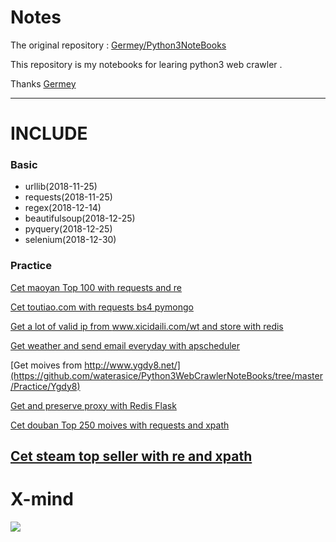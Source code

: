 # Notes

The original repository : [Germey/Python3NoteBooks](https://github.com/Germey/Python3NoteBooks) 

This repository is my notebooks for learing python3 web crawler .

Thanks [Germey](https://github.com/Germey)

---


# INCLUDE

### Basic
- urllib(2018-11-25)
- requests(2018-11-25)
- regex(2018-12-14)
- beautifulsoup(2018-12-25)
- pyquery(2018-12-25)
- selenium(2018-12-30)

### Practice

[Cet maoyan Top 100 with requests and re](https://github.com/waterasice/Python3WebCrawlerNoteBooks/tree/master/Practice/MaoYanTop100)

[Cet toutiao.com with requests bs4 pymongo](https://github.com/waterasice/Python3WebCrawlerNoteBooks/tree/master/Practice/TouTiao)

[Get a lot of valid ip from www.xicidaili.com/wt and store with redis](https://github.com/waterasice/Python3WebCrawlerNoteBooks/blob/master/Practice/XiciProxy/getXiciProxy.py)

[Get weather and send email everyday with apscheduler](https://github.com/waterasice/Python3WebCrawlerNoteBooks/blob/master/Practice/GetWeather/GetWeather.py)

[Get moives from http://www.ygdy8.net/](https://github.com/waterasice/Python3WebCrawlerNoteBooks/tree/master/Practice/Ygdy8)

[Get and preserve proxy with Redis Flask](https://github.com/waterasice/Python3WebCrawlerNoteBooks/tree/master/Practice/ProxyPool)

[Cet douban Top 250 moives with requests and xpath](https://github.com/waterasice/Python3WebCrawlerNoteBooks/tree/master/Practice/DoubanMoiveTop250)

[Cet steam top seller with re and xpath](https://github.com/waterasice/Python3WebCrawlerNoteBooks/tree/master/Practice/SteamTopSeller)
--- 


# X-mind
![](https://ws4.sinaimg.cn/large/006tNbRwly1fyp5j5lkp0j30pb0tv0w2.jpg)
